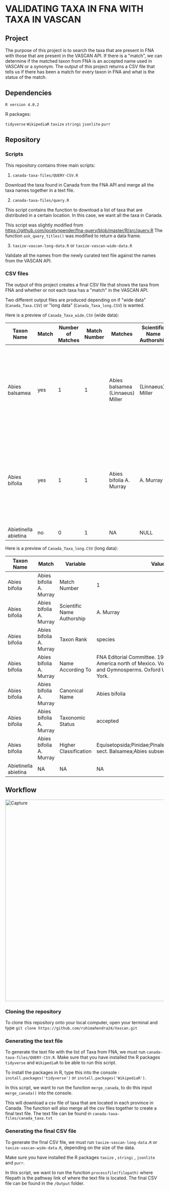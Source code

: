 # VALIDATING TAXA IN FNA WITH TAXA IN VASCAN

## Project

The purpose of this project is to search the taxa that are present in FNA with those that are present in the VASCAN API. If there is a "match", we can determine if the matched taxon from FNA is an accepted name used in VASCAN or a synonym. The output of this project returns a CSV file that tells us if there has been a match for every taxon in FNA and what is the status of the match. 

## Dependencies

`R version 4.0.2`

R packages:

`tidyverse`
`WikipediaR`
`taxize`
`stringi`
`jsonlite`
`purr`

## Repository

### Scripts

This repository contains three main scripts:

1) `canada-taxa-files/QUERY-CSV.R`

Download the taxa found in Canada from the FNA API and merge all the taxa names together in a text file.

2) `canada-taxa-files/query.R`

This script contains the function to download a list of taxa that are distributed in a certain location. In this case, we want all the taxa in Canada.

This script was slightly modified from https://github.com/jocelynpender/fna-query/blob/master/R/src/query.R The function `ask_query_titles()` was modified to return a data frame.

3) `taxize-vascan-long-data.R` or `taxize-vascan-wide-data.R`

Validate all the names from the newly curated text file against the names from the VASCAN API.

### CSV files

The output of this project creates a final CSV file that shows the taxa from FNA and whether or not each taxa has a "match" in the VASCAN API.

Two different output files are produced depending on if "wide data" (`Canada_Taxa.CSV`) or "long data" (`Canada_Taxa_long.CSV`) is wanted.

Here is a preview of `Canada_Taxa_wide.CSV` (wide data):

|Taxon Name          |Match|Number of Matches|Match Number|Matches                         |Scientific Name Authorship|Canonical Name|Taxon Rank|Name According To                                                                                                                                 |Taxonic Status|Higher Classification                                                                     |
|--------------------|-----|-----------------|------------|--------------------------------|--------------------------|--------------|----------|--------------------------------------------------------------------------------------------------------------------------------------------------|--------------|------------------------------------------------------------------------------------------|
|Abies balsamea      |yes  |1                |1           |Abies balsamea (Linnaeus) Miller|(Linnaeus) Miller         |Abies balsamea|species   |FNA Editorial Committee. 1993. Flora of North America north of Mexico. Volume 2: Pteridophytes and Gymnosperms. Oxford University Press, New York.|accepted      |Equisetopsida;Pinidae;Pinales;Pinaceae;Abies;Abies sect. Balsamea;Abies subsect. Laterales|
|Abies bifolia       |yes  |1                |1           |Abies bifolia A. Murray         |A. Murray                 |Abies bifolia |species   |FNA Editorial Committee. 1993. Flora of North America north of Mexico. Volume 2: Pteridophytes and Gymnosperms. Oxford University Press, New York.|accepted      |Equisetopsida;Pinidae;Pinales;Pinaceae;Abies;Abies sect. Balsamea;Abies subsect. Laterales|
|Abietinella abietina|no   |0                |1           | NA                             |NULL                      |NULL          |NULL      |NULL                                                                                                                                              |NULL          |NULL                                                                                      |

Here is a preview of `Canada_Taxa_long.CSV` (long data):

|Taxon Name          |Match|Variable|Value|
|--------------------|-----|--------|-----|
|Abies bifolia       |Abies bifolia A. Murray|Match Number|1    |
|Abies bifolia       |Abies bifolia A. Murray|Scientific Name Authorship|A. Murray|
|Abies bifolia       |Abies bifolia A. Murray|Taxon Rank|species|
|Abies bifolia       |Abies bifolia A. Murray|Name According To|FNA Editorial Committee. 1993. Flora of North America north of Mexico. Volume 2: Pteridophytes and Gymnosperms. Oxford University Press, New York.|
|Abies bifolia       |Abies bifolia A. Murray|Canonical Name|Abies bifolia|
|Abies bifolia       |Abies bifolia A. Murray|Taxonomic Status|accepted|
|Abies bifolia       |Abies bifolia A. Murray|Higher Classification|Equisetopsida;Pinidae;Pinales;Pinaceae;Abies;Abies sect. Balsamea;Abies subsect. Laterales|
|Abietinella abietina|NA   |NA      |NA   |

## Workflow
<img width="638" alt="Capture" src="https://user-images.githubusercontent.com/65621746/88696053-bd8b0100-d0d0-11ea-8bb3-24a00978d0b6.PNG">

### Cloning the repository

To clone this repository onto your local computer, open your terminal and type `git clone https://github.com/ruhimahendra24/Vascan.git`

### Generating the text file

To generate the text file with the list of Taxa from FNA, we must run `canada-taxa-files/QUERY-CSV.R`. Make sure that you have installed the R packages `tidyverse` and
`WikipediaR` to be able to run this script.

To install the packages in R, type this into the console : `install.packages('tidyverse')` or `install.packages('WikipediaR')`.

In this script, we want to run the function `merge_canada`, to do this input `merge_canada()` into the console.

This will download a csv file of taxa that are located in each province in Canada. The function will also merge all the csv files together to create a final text file. The text file can be found in `canada-taxa-files/canada_taxa.txt`

### Generating the final CSV file

To generate the final CSV file, we must run  `taxize-vascan-long-data.R` or `taxize-vascan-wide-data.R`, depending on the size of the data.

Make sure you have installed the R packages `taxize` , `stringi` , `jsonlite` and `purr`.

In this script, we want to run the function `processfile(filepath)` where filepath is the pathway link of where the text file is located. The final CSV file can be found in the `/Output` folder.
